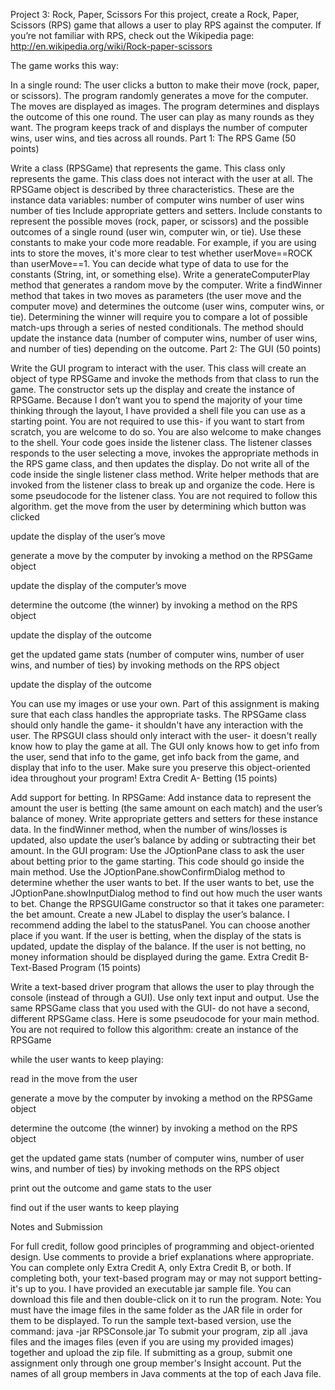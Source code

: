 Project 3: Rock, Paper, Scissors
For this project, create a Rock, Paper, Scissors (RPS) game that allows a user to play RPS against the computer. If you’re not familiar with RPS, check out the Wikipedia page: http://en.wikipedia.org/wiki/Rock-paper-scissors

The game works this way:

In a single round:
The user clicks a button to make their move (rock, paper, or scissors).
The program randomly generates a move for the computer.
The moves are displayed as images.
The program determines and displays the outcome of this one round.
The user can play as many rounds as they want.
The program keeps track of and displays the number of computer wins, user wins, and ties across all rounds.
Part 1: The RPS Game (50 points)

Write a class (RPSGame) that represents the game. 
This class only represents the game.
This class does not interact with the user at all.
The RPSGame object is described by three characteristics. These are the instance data variables:
number of computer wins
number of user wins
number of ties
Include appropriate getters and setters.
Include constants to represent the possible moves (rock, paper, or scissors) and the possible outcomes of a single round (user win, computer win, or tie).
Use these constants to make your code more readable. 
For example, if you are using ints to store the moves, it's more clear to test whether userMove==ROCK than userMove==1.
You can decide what type of data to use for the constants (String, int, or something else). 
Write a generateComputerPlay method that generates a random move by the computer.
Write a findWinner method that takes in two moves as parameters (the user move and the computer move) and determines the outcome (user wins, computer wins, or tie).
Determining the winner will require you to compare a lot of possible match-ups through a series of nested conditionals.
The method should update the instance data (number of computer wins, number of user wins, and number of ties) depending on the outcome.
Part 2: The GUI (50 points)

Write the GUI program to interact with the user.
This class will create an object of type RPSGame and invoke the methods from that class to run the game.
The constructor sets up the display and create the instance of RPSGame.
Because I don’t want you to spend the majority of your time thinking through the layout, I have provided a shell file you can use as a starting point.
You are not required to use this- if you want to start from scratch, you are welcome to do so. You are also welcome to make changes to the shell.
Your code goes inside the listener class. 
The listener classes responds to the user selecting a move, invokes the appropriate methods in the RPS game class, and then updates the display.
Do not write all of the code inside the single listener class method. Write helper methods that are invoked from the listener class to break up and organize the code.
Here is some pseudocode for the listener class. You are not required to follow this algorithm.
get the move from the user by determining which button was clicked

update the display of the user’s move 

generate a move by the computer by invoking a method on the RPSGame object

update the display of the computer’s move 

determine the outcome (the winner) by invoking a method on the RPS object

update the display of the outcome

get the updated game stats (number of computer wins, number of user wins, and number of ties) by invoking methods on the RPS object

update the display of the outcome 

You can use my images or use your own. 
Part of this assignment is making sure that each class handles the appropriate tasks.
The RPSGame class should only handle the game- it shouldn't have any interaction with the user.
The RPSGUI class should only interact with the user- it doesn't really know how to play the game at all.
The GUI only knows how to get info from the user, send that info to the game, get info back from the game, and display that info to the user.
Make sure you preserve this object-oriented idea throughout your program!
Extra Credit A- Betting (15 points)

Add support for betting.
In RPSGame:
Add instance data to represent the amount the user is betting (the same amount on each match) and the user’s balance of money. Write appropriate getters and setters for these instance data. 
In the findWinner method, when the number of wins/losses is updated, also update the user’s balance by adding or subtracting their bet amount.
In the GUI program:
Use the JOptionPane class to ask the user about betting prior to the game starting. This code should go inside the main method.
Use the JOptionPane.showConfirmDialog method to determine whether the user wants to bet.
If the user wants to bet, use the JOptionPane.showInputDialog method to find out how much the user wants to bet.
Change the RPSGUIGame constructor so that it takes one parameter: the bet amount.
Create a new JLabel to display the user’s balance. I recommend adding the label to the statusPanel. You can choose another place if you want.
If the user is betting, when the display of the stats is updated, update the display of the balance. 
If the user is not betting, no money information should be displayed during the game.
Extra Credit B- Text-Based Program (15 points)

Write a text-based driver program that allows the user to play through the console (instead of through a GUI).
Use only text input and output.
Use the same RPSGame class that you used with the GUI- do not have a second, different RPSGame class.
Here is some pseudocode for your main method. You are not required to follow this algorithm:
create an instance of the RPSGame

while the user wants to keep playing:

read in the move from the user 

generate a move by the computer by invoking a method on the RPSGame object

determine the outcome (the winner) by invoking a method on the RPS object

get the updated game stats (number of computer wins, number of user wins, and number of ties) by invoking methods on the RPS object

print out the outcome and game stats to the user

find out if the user wants to keep playing

Notes and Submission

For full credit, follow good principles of programming and object-oriented design.
Use comments to provide a brief explanations where appropriate. 
You can complete only Extra Credit A, only Extra Credit B, or both.
If completing both, your text-based program may or may not support betting- it's up to you.
I have provided an executable jar sample file.
You can download this file and then double-click on it to run the program.
Note: You must have the image files in the same folder as the JAR file in order for them to be displayed.
To run the sample text-based version, use the command: java -jar RPSConsole.jar
To submit your program, zip all .java files and the images files (even if you are using my provided images) together and upload the zip file.
If submitting as a group, submit one assignment only through one group member's Insight account. Put the names of all group members in Java comments at the top of each Java file.
